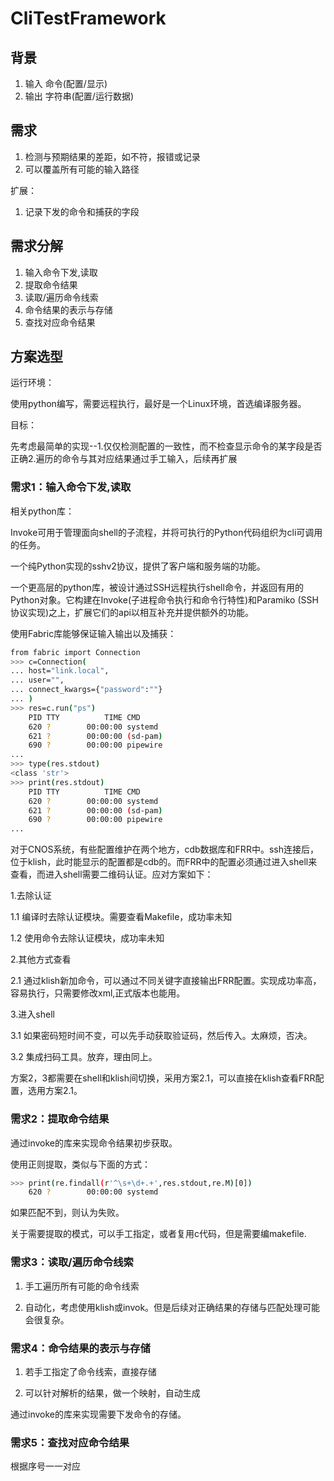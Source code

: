 # CliTestFramework

## 背景

1. 输入
命令(配置/显示)
2. 输出
字符串(配置/运行数据)

## 需求

1. 检测与预期结果的差距，如不符，报错或记录
2. 可以覆盖所有可能的输入路径

扩展：
1. 记录下发的命令和捕获的字段

## 需求分解

1. 输入命令下发,读取
2. 提取命令结果
3. 读取/遍历命令线索
4. 命令结果的表示与存储
5. 查找对应命令结果

## 方案选型

运行环境：

使用python编写，需要远程执行，最好是一个Linux环境，首选编译服务器。

目标：

先考虑最简单的实现--1.仅仅检测配置的一致性，而不检查显示命令的某字段是否正确2.遍历的命令与其对应结果通过手工输入，后续再扩展

### 需求1：输入命令下发,读取

相关python库：

[invoke]: https://www.pyinvoke.org/

Invoke可用于管理面向shell的子流程，并将可执行的Python代码组织为cli可调用的任务。

[Paramiko]: https://www.paramiko.org/

一个纯Python实现的sshv2协议，提供了客户端和服务端的功能。

[Fabric]: https://www.fabfile.org/

一个更高层的python库，被设计通过SSH远程执行shell命令，并返回有用的Python对象。它构建在Invoke(子进程命令执行和命令行特性)和Paramiko (SSH协议实现)之上，扩展它们的api以相互补充并提供额外的功能。

使用Fabric库能够保证输入输出以及捕获：

```bash
from fabric import Connection
>>> c=Connection(
... host="link.local",
... user="",
... connect_kwargs={"password":""}
... )
>>> res=c.run("ps")
    PID TTY          TIME CMD
    620 ?        00:00:00 systemd
    621 ?        00:00:00 (sd-pam)
    690 ?        00:00:00 pipewire
...
>>> type(res.stdout)
<class 'str'>
>>> print(res.stdout)
    PID TTY          TIME CMD
    620 ?        00:00:00 systemd
    621 ?        00:00:00 (sd-pam)
    690 ?        00:00:00 pipewire
...
```

对于CNOS系统，有些配置维护在两个地方，cdb数据库和FRR中。ssh连接后，位于klish，此时能显示的配置都是cdb的。而FRR中的配置必须通过进入shell来查看，而进入shell需要二维码认证。应对方案如下：

1.去除认证

1.1 编译时去除认证模块。需要查看Makefile，成功率未知

1.2 使用命令去除认证模块，成功率未知

2.其他方式查看

2.1 通过klish新加命令，可以通过不同关键字直接输出FRR配置。实现成功率高，容易执行，只需要修改xml,正式版本也能用。

3.进入shell

3.1 如果密码短时间不变，可以先手动获取验证码，然后传入。太麻烦，否决。

3.2 集成扫码工具。放弃，理由同上。

方案2，3都需要在shell和klish间切换，采用方案2.1，可以直接在klish查看FRR配置，选用方案2.1。

### 需求2：提取命令结果

通过invoke的库来实现命令结果初步获取。

使用正则提取，类似与下面的方式：

```bash
>>> print(re.findall(r'^\s+\d+.+',res.stdout,re.M)[0])
    620 ?        00:00:00 systemd
```

如果匹配不到，则认为失败。

关于需要提取的模式，可以手工指定，或者复用c代码，但是需要编makefile.

### 需求3：读取/遍历命令线索

1. 手工遍历所有可能的命令线索

2. 自动化，考虑使用klish或invok。但是后续对正确结果的存储与匹配处理可能会很复杂。

### 需求4：命令结果的表示与存储

1. 若手工指定了命令线索，直接存储

2. 可以针对解析的结果，做一个映射，自动生成

通过invoke的库来实现需要下发命令的存储。

### 需求5：查找对应命令结果

根据序号一一对应
